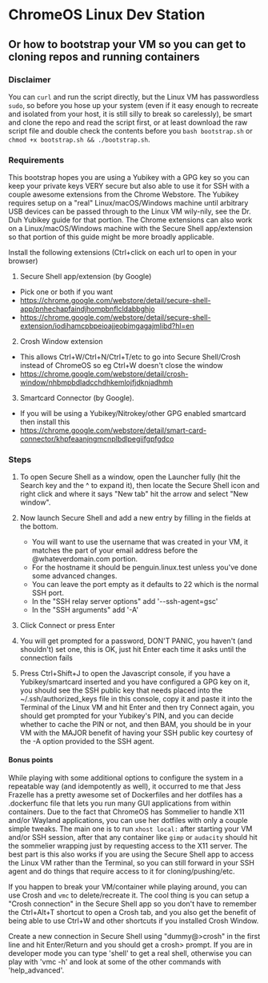 # ChromeOS Linux Dev Station

## Or how to bootstrap your VM so you can get to cloning repos and running containers

### Disclaimer

You can `curl` and run the script directly, but the Linux VM has passwordless `sudo`, so before you hose up your system (even if it easy enough to recreate and isolated from your host, it is still silly to break so carelessly), be smart and clone the repo and read the script first, or at least download the raw script file and double check the contents before you `bash bootstrap.sh` or `chmod +x bootstrap.sh && ./bootstrap.sh`.

### Requirements

This bootstrap hopes you are using a Yubikey with a GPG key so you can keep your private keys VERY secure but also able to use it for SSH with a couple awesome extensions from the Chrome Webstore. The Yubikey requires setup on a "real" Linux/macOS/Windows machine until arbitrary USB devices can be passed through to the Linux VM wily-nily, see the Dr. Duh Yubikey guide for that portion. The Chrome extensions can also work on a Linux/macOS/Windows machine with the Secure Shell app/extension so that portion of this guide might be more broadly applicable.

Install the following extensions (Ctrl+click on each url to open in your browser)

1. Secure Shell app/extension (by Google)
  * Pick one or both if you want
  * https://chrome.google.com/webstore/detail/secure-shell-app/pnhechapfaindjhompbnflcldabbghjo
  * https://chrome.google.com/webstore/detail/secure-shell-extension/iodihamcpbpeioajjeobimgagajmlibd?hl=en
2. Crosh Window extension 
  * This allows Ctrl+W/Ctrl+N/Ctrl+T/etc to go into Secure Shell/Crosh instead of ChromeOS so eg Ctrl+W doesn't close the window
  * https://chrome.google.com/webstore/detail/crosh-window/nhbmpbdladcchdhkemlojfjdknjadhmh
3. Smartcard Connector (by Google).
  * If you will be using a Yubikey/Nitrokey/other GPG enabled smartcard then install this
  * https://chrome.google.com/webstore/detail/smart-card-connector/khpfeaanjngmcnplbdlpegiifgpfgdco

### Steps

1. To open Secure Shell as a window, open the Launcher fully (hit the Search key and the ^ to expand it), then locate the Secure Shell icon and right click and where it says "New tab" hit the arrow and select "New window".
2. Now launch Secure Shell and add a new entry by filling in the fields at the bottom.
    * You will want to use the username that was created in your VM, it matches the part of your email address before the @whateverdomain.com portion.
    * For the hostname it should be penguin.linux.test unless you've done some advanced changes.
    * You can leave the port empty as it defaults to 22 which is the normal SSH port.
    * In the "SSH relay server options" add '--ssh-agent=gsc'
    * In the "SSH arguments" add '-A'
3. Click Connect or press Enter

4. You will get prompted for a password, DON'T PANIC, you haven't (and shouldn't) set one, this is OK, just hit Enter each time it asks until the connection fails
5. Press Ctrl+Shift+J to open the Javascript console, if you have a Yubikey/smartcard inserted and you have configured a GPG key on it, you should see the SSH public key that needs placed into the ~/.ssh/authorized_keys file in this console, copy it and paste it into the Terminal of the Linux VM and hit Enter and then try Connect again, you should get prompted for your Yubikey's PIN, and you can decide whether to cache the PIN or not, and then BAM, you should be in your VM with the MAJOR benefit of having your SSH public key courtesy of the -A option provided to the SSH agent.

#### Bonus points

While playing with some additional options to configure the system in a repeatable way (and idempotently as well), it occurred to me that Jess Frazelle has a pretty awesome set of Dockerfiles and her dotfiles has a .dockerfunc file that lets you run many GUI applications from within containers. Due to the fact that ChromeOS has Sommelier to handle X11 and/or Wayland applications, you can use her dotfiles with only a couple simple tweaks. The main one is to run `xhost local:` after starting your VM and/or SSH session, after that any container like `gimp` or `audacity` should hit the sommelier wrapping just by requesting access to the X11 server. The best part is this also works if you are using the Secure Shell app to access the Linux VM rather than the Terminal, so you can still forward in your SSH agent and do things that require access to it for cloning/pushing/etc.

If you happen to break your VM/container while playing around, you can use Crosh and `vmc` to delete/recreate it. The cool thing is you can setup a "Crosh connection" in the Secure Shell app so you don't have to remember the Ctrl+Alt+T shortcut to open a Crosh tab, and you also get the benefit of being able to use Ctrl+W and other shortcuts if you installed Crosh Window.

Create a new connection in Secure Shell using "dummy@>crosh" in the first line and hit Enter/Return and you should get a crosh> prompt. If you are in developer mode you can type 'shell' to get a real shell, otherwise you can play with 'vmc -h' and look at some of the other commands with 'help_advanced'.
